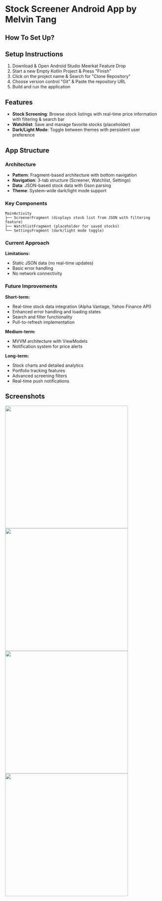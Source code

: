 # Stock Screener Android App by Melvin Tang

## How To Set Up?
## Setup Instructions
1. Download & Open Android Studio Meerkat Feature Drop
2. Start a new Empty Kotlin Project & Press "Finish"
3. Click on the project name & Search for "Clone Repository"
4. Choose version control "Git" & Paste the repository URL
5. Build and run the application

## Features

- **Stock Screening**: Browse stock listings with real-time price information with filtering & search bar
- **Watchlist**: Save and manage favorite stocks (placeholder)
- **Dark/Light Mode**: Toggle between themes with persistent user preference

## App Structure

### Architecture
- **Pattern**: Fragment-based architecture with bottom navigation
- **Navigation**: 3-tab structure (Screener, Watchlist, Settings)
- **Data**: JSON-based stock data with Gson parsing
- **Theme**: System-wide dark/light mode support

### Key Components

```
MainActivity
├── ScreenerFragment (displays stock list from JSON with filtering feature)
├── WatchlistFragment (placeholder for saved stocks)
└── SettingsFragment (dark/light mode toggle)
```

### Current Approach
**Limitations:**
- Static JSON data (no real-time updates)
- Basic error handling
- No network connectivity

### Future Improvements

**Short-term:**
- Real-time stock data integration (Alpha Vantage, Yahoo Finance API)
- Enhanced error handling and loading states
- Search and filter functionality
- Pull-to-refresh implementation

**Medium-term:**
- MVVM architecture with ViewModels
- Notification system for price alerts

**Long-term:**
- Stock charts and detailed analytics
- Portfolio tracking features
- Advanced screening filters
- Real-time push notifications

## Screenshots
<img src="https://github.com/user-attachments/assets/5c629e27-a0ed-4e12-8724-c7a3f57a627b" width="400" />
<img src="https://github.com/user-attachments/assets/b542aeb5-1d81-4b9a-93b6-66a9a4747edf" width="400" />
<img src="https://github.com/user-attachments/assets/12762bc6-cfb5-479f-b6ac-9ed7ad03ca5e" width="400" />
<img src="https://github.com/user-attachments/assets/51605a9b-891b-46ef-ba77-711f17c9ab81" width="400" />




